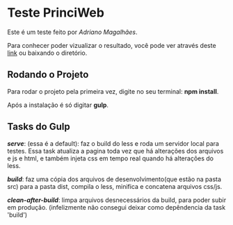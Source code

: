 # Teste PrinciWeb
Este é um teste feito por *Adriano Magalhães*.

Para conhecer poder vizualizar o resultado, você pode ver através deste [link](https://adrianodms.github.io/)
 ou baixando o diretório.

## Rodando o Projeto

Para rodar o projeto pela primeira vez, digite no seu terminal: **npm install**.

Após a instalação é só digitar **gulp**.


## Tasks do Gulp

_**serve**_: (essa é a default): faz o build do less e roda um servidor local para testes. Essa task atualiza a pagina toda vez que há alterações dos arquivos e js e html, e também injeta css em tempo real quando há alterações do less.

_**build**_: faz uma cópia dos arquivos de desenvolvimento(que estão na pasta src) para a pasta dist, compila o less, minifica e concatena arquivos css/js.

_**clean-after-build**_: limpa arquivos desnecessários da build, para poder subir em produção. (infelizmente não consegui deixar como depêndencia da task 'build')